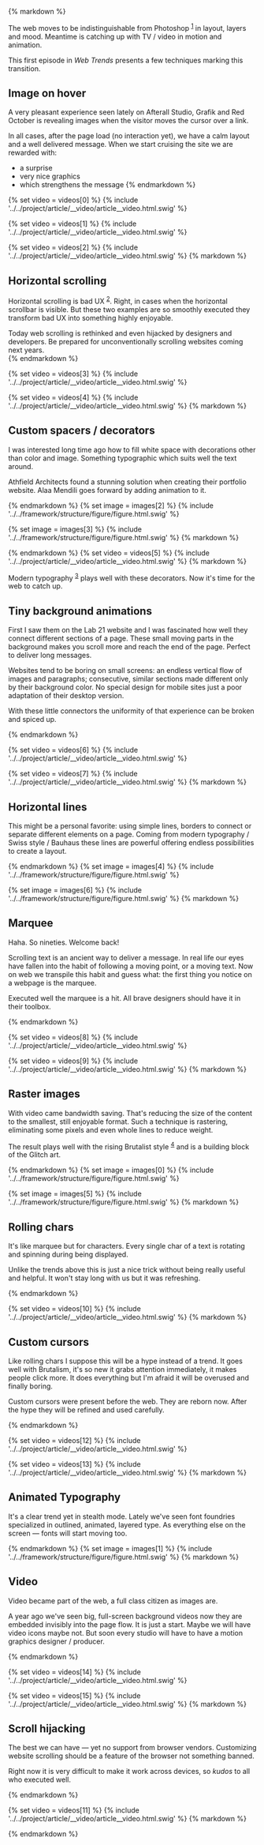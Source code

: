{% markdown %}

The web moves to be indistinguishable from Photoshop <sup id="footnote--1">[1](#footnotes--1)</sup> in layout, layers and mood.
Meantime is catching up with TV / video in motion and animation.

This first episode in *Web Trends* presents a few techniques marking this transition.

## Image on hover

A very pleasant experience seen lately on Afterall Studio, Grafik and Red October is revealing images when the visitor moves the cursor over a link.

In all cases, after the page load (no interaction yet), we have a calm layout and a well delivered message. When we start cruising the site we are rewarded with:

- a surprise
- very nice graphics
- which strengthens the message
{% endmarkdown %}

{% set video = videos[0] %}
{% include '../../project/article/__video/article__video.html.swig' %}

{% set video = videos[1] %}
{% include '../../project/article/__video/article__video.html.swig' %}

{% set video = videos[2] %}
{% include '../../project/article/__video/article__video.html.swig' %}
{% markdown %}


## Horizontal scrolling

Horizontal scrolling is bad UX <sup id="footnote--2">[2](#footnotes--2)</sup>. Right, in cases when the horizontal scrollbar is visible. But these two examples are so smoothly executed they transform bad UX into something highly enjoyable.

Today web scrolling is rethinked and even hijacked by designers and developers. Be prepared for unconventionally scrolling websites coming next years.  
{% endmarkdown %}

{% set video = videos[3] %}
{% include '../../project/article/__video/article__video.html.swig' %}

{% set video = videos[4] %}
{% include '../../project/article/__video/article__video.html.swig' %}
{% markdown %}


## Custom spacers / decorators

I was interested long time ago how to fill white space with decorations other than color and image. Something typographic which suits well the text around.

Athfield Architects found a stunning solution when creating their portfolio website. Alaa Mendili goes forward by adding animation to it.

{% endmarkdown %}
{% set image = images[2] %}
{% include '../../framework/structure/figure/figure.html.swig' %}

{% set image = images[3] %}
{% include '../../framework/structure/figure/figure.html.swig' %}
{% markdown %}

{% endmarkdown %}
{% set video = videos[5] %}
{% include '../../project/article/__video/article__video.html.swig' %}
{% markdown %}

Modern typography <sup id="footnote--3">[3](#footnotes--3)</sup> plays well with these decorators. Now it's time for the web to catch up.


## Tiny background animations

First I saw them on the Lab 21 website and I was fascinated how well they connect different sections of a page. These small moving parts in the background makes you scroll more and reach the end of the page. Perfect to deliver long messages.

Websites tend to be boring on small screens: an endless vertical flow of images and paragraphs; consecutive, similar sections made different only by their background color. No special design for mobile sites just a poor adaptation of their desktop version.

With these little connectors the uniformity of that experience can be broken and spiced up.

{% endmarkdown %}

{% set video = videos[6] %}
{% include '../../project/article/__video/article__video.html.swig' %}

{% set video = videos[7] %}
{% include '../../project/article/__video/article__video.html.swig' %}
{% markdown %}


## Horizontal lines

This might be a personal favorite: using simple lines, borders to connect or separate different elements on a page. Coming from modern typography / Swiss style / Bauhaus these lines are powerful offering endless possibilities to create a layout.

{% endmarkdown %}
{% set image = images[4] %}
{% include '../../framework/structure/figure/figure.html.swig' %}

{% set image = images[6] %}
{% include '../../framework/structure/figure/figure.html.swig' %}
{% markdown %}


## Marquee

Haha. So nineties. Welcome back!

Scrolling text is an ancient way to deliver a message. In real life our eyes have fallen into the habit of following a moving point, or a moving text. Now on web we transpile this habit and guess what: the first thing you notice on a webpage is the marquee.

Executed well the marquee is a hit. All brave designers should have it in their toolbox.

{% endmarkdown %}

{% set video = videos[8] %}
{% include '../../project/article/__video/article__video.html.swig' %}

{% set video = videos[9] %}
{% include '../../project/article/__video/article__video.html.swig' %}
{% markdown %}



## Raster images

With video came bandwidth saving. That's reducing the size of the content to the smallest, still enjoyable format. Such a technique is rastering, eliminating some pixels and even whole lines to reduce weight.

The result plays well with the rising Brutalist style <sup id="footnote--4">[4](#footnotes--4)</sup> and is a building block of the Glitch art.

{% endmarkdown %}
{% set image = images[0] %}
{% include '../../framework/structure/figure/figure.html.swig' %}

{% set image = images[5] %}
{% include '../../framework/structure/figure/figure.html.swig' %}
{% markdown %}


## Rolling chars

It's like marquee but for characters. Every single char of a text is rotating and spinning during being displayed.

Unlike the trends above this is just a nice trick without being really useful and helpful. It won't stay long with us but it was refreshing.

{% endmarkdown %}

{% set video = videos[10] %}
{% include '../../project/article/__video/article__video.html.swig' %}
{% markdown %}


## Custom cursors

Like rolling chars I suppose this will be a hype instead of a trend. It goes well with Brutalism, it's so new it grabs attention immediately, it makes people click more. It does everything but I'm afraid it will be overused and finally boring.

Custom cursors were present before the web. They are reborn now. After the hype they will be refined and used carefully.

{% endmarkdown %}

{% set video = videos[12] %}
{% include '../../project/article/__video/article__video.html.swig' %}

{% set video = videos[13] %}
{% include '../../project/article/__video/article__video.html.swig' %}
{% markdown %}


## Animated Typography

It's a clear trend yet in stealth mode. Lately we've seen font foundries specialized in outlined, animated, layered type. As everything else on the screen &mdash; fonts will start moving too.

{% endmarkdown %}
{% set image = images[1] %}
{% include '../../framework/structure/figure/figure.html.swig' %}
{% markdown %}

## Video

Video became part of the web, a full class citizen as images are.

A year ago we've seen big, full-screen background videos now they are embedded invisibly into the page flow. It is just a start. Maybe we will have video icons maybe not. But soon every studio will have to have a motion graphics designer / producer.

{% endmarkdown %}

{% set video = videos[14] %}
{% include '../../project/article/__video/article__video.html.swig' %}

{% set video = videos[15] %}
{% include '../../project/article/__video/article__video.html.swig' %}
{% markdown %}


## Scroll hijacking

The best we can have &mdash; yet no support from browser vendors. Customizing website scrolling should be a feature of the browser not something banned.

Right now it is very difficult to make it work across devices, so *kudos* to all who executed well.

{% endmarkdown %}

{% set video = videos[11] %}
{% include '../../project/article/__video/article__video.html.swig' %}
{% markdown %}

{% endmarkdown %}

